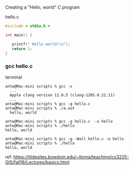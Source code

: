 
Creating a "Hello, world" C program

hello.c
``` c
#include < stdio.h >

int main() {

   printf(" Hello world!\n");
   return 1; 
}
```
### gcc hello.c
terminal
``` console
antw@Mac-mini scripts % gcc -v  
  ...
  Apple clang version 12.0.5 (clang-1205.0.22.11)
  ...
antw@Mac-mini scripts % gcc -g hello.c
antw@Mac-mini scripts % ./a.out
  hello, world
  
antw@Mac-mini scripts % gcc -g hello.c  -o hello
antw@Mac-mini scripts % ./hello
hello, world

antw@Mac-mini scripts % gcc -g -Wall hello.c -o hello
antw@Mac-mini scripts % ./hello                      
hello, world
```

ref: https://tildesites.bowdoin.edu/~ltoma/teaching/cs3225-GIS/fall16/Lectures/basics.html
